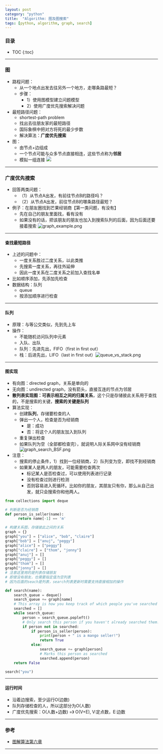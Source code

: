 ```yaml
---
layout: post
category: "python"
title:  "Algorithm: 图及图搜索"
tags: [python, algorithm, graph, search]
---
```


### 目录

- TOC
{:toc}

---

### 图

* 路程问题：
	* 从一个地点出发去往另外一个地方，走哪条路最短？
	* 步骤：
		* 1）使用图模型建立问题模型
		* 2）使用广度优先搜索解决问题
* 最短路径问题：
	* shortest-path problem
	* 找出去往朋友家的最短路径
	* 国际象棋中把对方将死的最少步数
	* 解决算法：**广度优先搜索**
* 图：
	* 由节点+边组成
	* 一个节点可能与众多节点直接相连，这些节点称为**邻居**
	* 模拟一组连接 ![](https://slidesplayer.com/slide/14609437/90/images/2/%E5%9B%BE%E7%9A%84%E5%9F%BA%E6%9C%AC%E6%A6%82%E5%BF%B5+%E6%9C%89%E5%90%91%E5%9B%BE+G1+%E6%97%A0%E5%90%91%E5%9B%BE+G2+A+B+A+B+E+C+D+C+D+%E7%BB%93%E7%82%B9%E6%88%96+%E9%A1%B6%E7%82%B9%EF%BC%9A+A+B+%E7%BB%93%E7%82%B9%E6%88%96+%E9%A1%B6%E7%82%B9%EF%BC%9A+A+B.jpg)
	
---

### 广度优先搜索

* 回答两类问题：
	* （1）从节点A出发，有前往节点B的路径吗？
	* （2）从节点A出发，前往节点B的哪条路径最短？
* 例子：在朋友圈找到芒果经销商【第一类问题，有没有】
	* 先在自己的朋友里面找，看有没有
	* 如果没有的话，把该朋友的朋友也加入到搜索队列的后面，因为后面还要接着搜索 ![graph_example.png](https://i.loli.net/2020/03/08/6cT3WqAeV7SOiDN.png)

---

#### 查找最短路径

* 上述的问题中：
	* 一度关系胜过二度关系，以此类推
	* 先搜索一度关系，再往外延伸
	* 因此一度关系在二度关系之前加入查找名单
* 比如顺序添加，先添加先检查
* 数据结构：队列
	* queue
	* 按添加顺序进行检查

---

#### 队列

* 原理：与等公交类似，先到先上车
* 操作：
	* 不能随机访问队列中元素
	* 入队、出队
	* 队列：先进先出，FIFO（first in first out）
	* 栈：后进先出，LIFO（last in first out）![queue_vs_stack.png](https://i.loli.net/2020/03/08/VnSdozew4vxqTu7.png)

---

#### 图实现

* 有向图：directed graph，关系是单向的
* 无向图：undirected graph，没有箭头，直接互连的节点为邻居 
* **散列表实现图：可表示相互之间的归属关系**，这个只是存储彼此关系用于查找的，不是搜索的关键，**搜索的关键是队列**
* 算法实现：
	* 创建**队列**，存储要检查的人
	* 弹出一个人，检查是否为经销商
		* 是：成功
		* 否：将这个人的朋友加入到队列
	* 重复弹出检查
	* 如果队列为空（全部都检查完），就说明人际关系网中没有经销商 ![graph_search_BSF.png](https://i.loli.net/2020/03/08/vXxbriZwkl3IfHq.png)
* 注意：
	* 搜索的停止条件，1）找到一位经销商，2）队列变为空，即找不到经销商
	* 如果某人是两人的朋友，可能需要检查两次
		* 标记某人是否检查过，可以使用列表进行记录
		* 没有检查过则进行检测
		* 否则容易进入死循环。比如你的朋友，其朋友只有你，那么从自己出发，就只会搜索你和他两人。

```python
from collections import deque

# 判断是否为经销商
def person_is_seller(name):
      return name[-1] == 'm'

# 构建关系图，存储彼此之间的关系
graph = {}
graph["you"] = ["alice", "bob", "claire"]
graph["bob"] = ["anuj", "peggy"]
graph["alice"] = ["peggy"]
graph["claire"] = ["thom", "jonny"]
graph["anuj"] = []
graph["peggy"] = []
graph["thom"] = []
graph["jonny"] = []
# 注意这里用的是列表存储朋友
# 即使没有朋友，也需要指定值为空列表
# 因为后面的seach是列表，search列表更新时需要支持直接相加的操作

def search(name):
    search_queue = deque()
    search_queue += graph[name]
    # This array is how you keep track of which people you've searched before.
    searched = []
    while search_queue:
        person = search_queue.popleft()
        # Only search this person if you haven't already searched them.
        if person not in searched:
            if person_is_seller(person):
                print(person + " is a mango seller!")
                return True
            else:
                search_queue += graph[person]
                # Marks this person as searched
                searched.append(person)
    return False

search("you")
```

---

#### 运行时间

* 沿着边搜索，至少运行O(边数)
* 队列存储检查的人，所以这部分为O(人数)
* 广度优先搜索：O(人数+边数) =》 O(V+E), V:定点数，E:边数

---

### 参考

* [图解算法第六章]()

---
